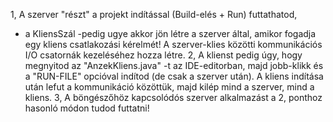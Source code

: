 1, A szerver "részt" a projekt indítással (Build-elés + Run) futtathatod,
- a KliensSzál -pedig ugye akkor jön létre a szerver által, amikor fogadja egy kliens csatlakozási kérelmét! A szerver-klies közötti kommunikációs I/O csatornák kezeléséhez hozza létre.
2, A klienst pedig úgy, hogy megnyitod az "AnzekKliens.java" -t az IDE-editorban, majd jobb-klikk és a "RUN-FILE" opcióval indítod (de csak a szerver után).
A kliens indítása után lefut a kommunikáció közöttük, majd kilép mind a szerver, mind a kliens.
3, A böngészőhöz kapcsolódós szerver alkalmazást a 2, ponthoz hasonló módon tudod futtatni!
